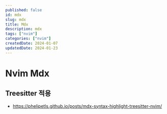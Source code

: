 ```yaml
---
published: false
id: mdx
slug: mdx
title: Mdx
description: mdx
tags: ["nvim"]
categories: ["nvim"]
createdDate: 2024-01-07
updatedDate: 2024-01-23
---
```


# Nvim Mdx

## Treesitter 적용
- https://phelipetls.github.io/posts/mdx-syntax-highlight-treesitter-nvim/
